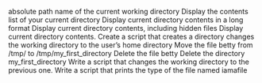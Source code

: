 absolute path name of the current working directory
Display the contents list of your current directory
Display current directory contents in a long format
Display current directory contents, including hidden files
Display current directory contents.
Create a script that creates a directory
changes the working directory to the user’s home directory
Move the file betty from /tmp/ to /tmp/my_first_directory
Delete the file betty
Delete the directory my_first_directory
Write a script that changes the working directory to the previous one.
Write a script that prints the type of the file named iamafile

